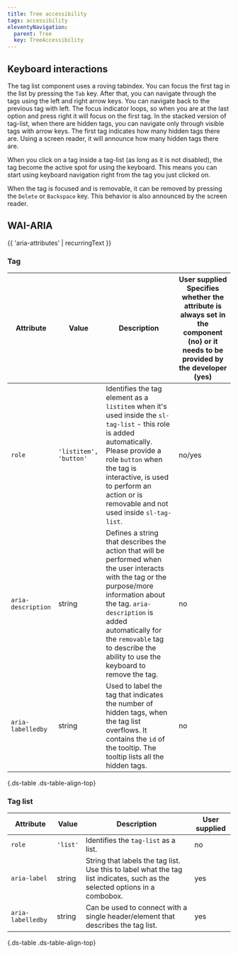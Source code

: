 ```yaml
---
title: Tree accessibility
tags: accessibility
eleventyNavigation:
  parent: Tree
  key: TreeAccessibility
---
```

<section>

## Keyboard interactions

The tag list component uses a roving tabindex. You can focus the first tag in the list by pressing the `Tab` key. After that, you can navigate through the tags using the left and right arrow keys. You can navigate back to the previous tag with left. The focus indicator loops, so when you are at the last option and press right it will focus on the first tag.
In the stacked version of tag-list, when there are hidden tags, you can navigate only through visible tags with arrow keys. The first tag indicates how many hidden tags there are. Using a screen reader, it will announce how many hidden tags there are.


When you click on a tag inside a tag-list (as long as it is not disabled), the tag become the active spot for using the keyboard. This means you can start using keyboard navigation right from the tag you just clicked on.


When the tag is focused and is removable, it can be removed by pressing the `Delete` or `Backspace` key. This behavior is also announced by the screen reader.

</section>

<section>

## WAI-ARIA

{{ 'aria-attributes' | recurringText }}

### Tag

<div class="ds-table-wrapper">

|Attribute|Value|Description|User supplied  <sl-icon name="info" aria-describedby="tooltip1" size="md"></sl-icon><sl-tooltip id="tooltip1">Specifies whether the attribute is always set in the component (no) or it needs to be provided by the developer (yes)</sl-tooltip>|
|-|-|-|-|
|`role`|`'listitem', 'button'`|Identifies the tag element as a `listitem` when it's used inside the `sl-tag-list` - this role is added automatically. Please provide a role `button` when the tag is interactive, is used to perform an action or is removable and not used inside `sl-tag-list`.|no/yes|
|`aria-description`|string|Defines a string that describes the action that will be performed when the user interacts with the tag or the purpose/more information about the tag. `aria-description` is added automatically for the `removable` tag to describe the ability to use the keyboard to remove the tag.|no|
|`aria-labelledby`|string|Used to label the tag that indicates the number of hidden tags, when the tag list overflows. It contains the `id` of the tooltip. The tooltip lists all the hidden tags.|no|

{.ds-table .ds-table-align-top}

</div>

### Tag list

<div class="ds-table-wrapper">

|Attribute|Value|Description|User supplied  <sl-icon name="info" aria-describedby="tooltip1" size="md"></sl-icon>|
|-|-|-|-|
|`role`|`'list'`|Identifies the `tag-list` as a list.|no|
|`aria-label`|string|String that labels the tag list. Use this to label what the tag list indicates, such as the selected options in a combobox.|yes|
|`aria-labelledby`|string|Can be used to connect with a single header/element that describes the tag list.|yes|

{.ds-table .ds-table-align-top}

</div>

</section>
